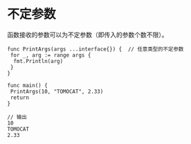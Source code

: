 # 不定参数

函数接收的参数可以为不定参数（即传入的参数个数不限）。

```
func PrintArgs(args ...interface{}) {  // 任意类型的不定参数
 for _, arg := range args {
  fmt.Println(arg)
 }
}

func main() {
 PrintArgs(10, "TOMOCAT", 2.33)
 return
}

// 输出
10
TOMOCAT
2.33
```
